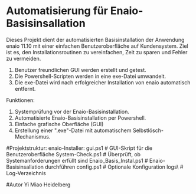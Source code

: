 # Automatisierung für Enaio-Basisinsallation

Dieses Projekt dient der automatisierten Basisinstallation der Anwendung enaio 11.10 mit einer einfachen Benutzeroberfläche auf Kundensystem.
Ziel ist es, den Installationsroutinen zu vereinfachen, Zeit zu sparen und Fehler zu vermeiden. 

1. Benutzer freundlichen GUI werden erstellt und getest. 
2. Die Powershell-Scripten werden in eine exe-Datei umwandelt. 
3. Die exe-Datei wird nach erfolgreicher Installation von enaio automatisch entfernt. 

Funktionen: 
1. Systemprüfung vor der Enaio-Basisinstallation.
2. Automatisierte Enaio-Basisinstallation per Powershell.
3. Einfache grafische Oberfläche (GUI)
4. Erstellung einer ".exe"-Datei mit automatischem Selbstlösch-Mechanismus. 

#Projektstruktur: 
enaio-Installer: 
gui.ps1					# GUI-Skript für die Benutzeroberfläche
System-Check.ps1		# Überprüft, ob Systemanforderungen erfüllt sind
Enaio_Basis_Instal.ps1	# Enaio-Basisinsallation durchführen
config.ps1				# Optionale Konfiguration
logs\					# Log-Verzeichnis

#Autor Yi Miao Heidelberg